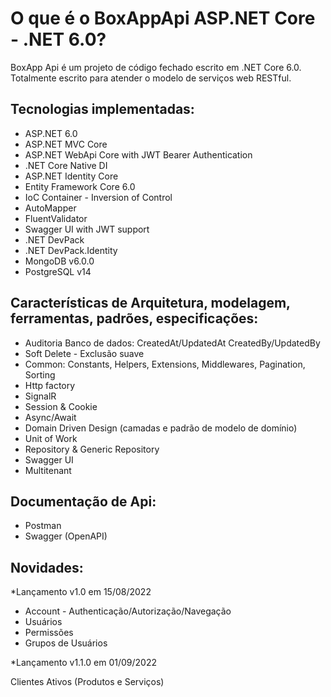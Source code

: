 # O que é o BoxAppApi ASP.NET Core - .NET 6.0?

BoxApp Api é um projeto de código fechado escrito em .NET Core 6.0.
Totalmente escrito para atender o modelo de serviços web RESTful.

## Tecnologias implementadas:

* ASP.NET 6.0
* ASP.NET MVC Core
* ASP.NET WebApi Core with JWT Bearer Authentication
* .NET Core Native DI
* ASP.NET Identity Core
* Entity Framework Core 6.0
* IoC Container - Inversion of Control
* AutoMapper
* FluentValidator
* Swagger UI with JWT support
* .NET DevPack
* .NET DevPack.Identity
* MongoDB v6.0.0
* PostgreSQL v14

## Características de Arquitetura, modelagem, ferramentas, padrões, especificações:

* Auditoria Banco de dados: CreatedAt/UpdatedAt CreatedBy/UpdatedBy
* Soft Delete - Exclusão suave
* Common: Constants, Helpers, Extensions, Middlewares, Pagination, Sorting
* Http factory
* SignalR
* Session & Cookie
* Async/Await
* Domain Driven Design (camadas e padrão de modelo de domínio)
* Unit of Work
* Repository & Generic Repository
* Swagger UI
* Multitenant

## Documentação de Api:

* Postman
* Swagger (OpenAPI)

## Novidades:

*Lançamento v1.0 em 15/08/2022
  * Account - Authenticação/Autorização/Navegação
  * Usuários
  * Permissões
  * Grupos de Usuários
 
*Lançamento v1.1.0 em 01/09/2022

Clientes
Ativos (Produtos e Serviços)
